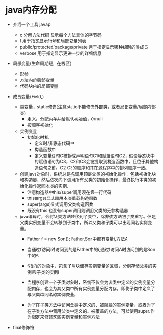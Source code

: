 # java内存分配
- 介绍一个工具 javap 
	- c 分解方法代码 显示每个方法具体的字节码
	- l 用于指定显示行号和局部变量列表
	- public/protected/package/private 用于指定显示哪种级别的类成员
	- verbose 用于指定显示更进一步的详细信息

- 局部变量(生命周期短，在栈区)
	- 形参
	- 方法内的局部变量
	- 代码块内的局部变量
 - 成员变量(Field,)
 	- 类变量，static修饰(注意static不能修饰外部类，或者局部变量/局部内部类)
 		- 定义，分配内存并给默认初始值，0/null
 		- 按顺序初始化
 	- 实例变量
 		- 初始化时机
 			- 定义时/非静态代码中
 			- 构造函数中
 			- 定义变量语句C被拆成声明语句C1和赋值语句C2，假设静态块中的赋值语句为C3，C2和C3会被提取到构造函数中，且位于其他构造语句之前。C2 C3的顺序和其在源程序中的排列顺序一致。
 	- 创建java对象时，系统总是先调用顶层父类的初始化操作，包括初始化块和构造器，然后依次向下调用所有父类的初始化操作，最终执行本类的初始化操作返回本类的实例.
 		- 注意构造器中this/super调用须在第一行代码
 		- this(args)显式调用本类重载构造函数
 		- super(args)显式调用父类构造函数
 		- 既没有this 也没有super调用则调用父类的无参构造器
 	- java编译时，会将父类方法转移到子类中，除非该方法被子类重写。但是父类实例变量不会转移到子类中，所以父类和子类可以出现同名实例变量。
 		- Father f = new Son(); Father,Son中都有变量i,方法A
 		- 当通过f访问i时访问到的是Father中的i,通过f访问A时访问到的是Son中的A
 		- f指向的对象中，包含了两块储存实例变量的区域，分别存储父类的实例i和子类的实例i

 		- 当程序创建一个子类对象时，系统不仅会为该类中定义的实例变量分配内存，也会为其父类中所有实例变量分配内存，即使子类中定义了与父类中同名的实例变量。
 		- 为了在子类方法中访问父类中定义的、被隐藏的实例变量，或者为了在子类方法中调用父类中定义的、被覆盖的方法，可以使用super.作为限定来修饰这些实例变量和实例方法
 - final修饰符
